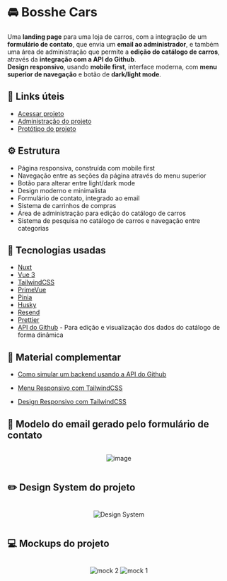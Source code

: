 # 🚘 Bosshe Cars
Uma <b>landing page</b> para uma loja de carros, com a integração de um <b>formulário de contato</b>, que envia um <b>email ao administrador</b>, e também uma área de administração que permite a <b>edição do catálogo de carros</b>, através da <b>integração com a API do Github</b>. <br> <b>Design responsivo</b>, usando <b>mobile first</b>, interface moderna, com <b>menu superior de navegação</b> e botão de <b>dark/light mode</b>.

## 🔗 Links úteis

- <a href="https://bosshe-cars.vercel.app/" target="_blank">Acessar projeto</a>  <br/>
- <a href="https://bosshe-cars.vercel.app/admin" target="_blank">Administração do projeto</a> <br/>
- <a href="https://www.figma.com/design/FjcrWBcyfgCGy6agQUYUnc/bosshe?node-id=0-1&t=aGS54w3944BOrDNy-1" target="_blank">Protótipo do projeto</a>

## ⚙️ Estrutura

- Página responsiva, construída com mobile first
- Navegação entre as seções da página através do menu superior
- Botão para alterar entre light/dark mode
- Design moderno e minimalista
- Formulário de contato, integrado ao email
- Sistema de carrinhos de compras
- Área de administração para edição do catálogo de carros
- Sistema de pesquisa no catálogo de carros e navegação entre categorias

## 🔧 Tecnologias usadas
- <a href="https://nuxt.com/" target="_blank">Nuxt</a>
- <a href="https://vuejs.org/" target="_blank">Vue 3</a>
- <a href="https://tailwindcss.com/" target="_blank">TailwindCSS</a>
- <a href="https://primevue.org/" target="_blank">PrimeVue</a>
- <a href="https://pinia.vuejs.org/" target="_blank">Pinia</a>
- <a href="https://typicode.github.io/husky/" target="_blank">Husky</a>
- <a href="https://resend.com/docs/send-with-nuxt" target="_blank">Resend</a>
- <a href="https://prettier.io/" target="_blank">Prettier</a>
- <a href="https://docs.github.com/en/rest?apiVersion=2022-11-28" target="_blank">API do Github</a> - Para edição e visualização dos dados do catálogo de forma dinâmica

## 📁 Material complementar
- <a href="https://www.linkedin.com/posts/emily-july_usando-a-api-do-github-para-simular-um-backend-activity-7209910885178368001-xXjJ?utm_source=share&utm_medium=member_desktop" target="_blank">Como simular um backend usando a API do Github</a>

- <a href="https://www.linkedin.com/posts/emily-july_menu-responsivo-com-tailwindcss-activity-7208484374277763072-b9hY?utm_source=share&utm_medium=member_desktop" target="_blank">Menu Responsivo com TailwindCSS</a>

- <a href="https://www.linkedin.com/posts/emily-july_design-responsivo-com-tailwincss-activity-7207026367031394304-L8of?utm_source=share&utm_medium=member_desktop" target="_blank">Design Responsivo com TailwindCSS</a>

## 💌 Modelo do email gerado pelo formulário de contato
<div style="display: flex; justify-content: center">
  
  ![image](https://github.com/emilyjuly/bosshe-cars/assets/87674883/b561cade-cc2f-4e0b-bbd7-2dd86bf7bb94)

</div>

## ✏️ Design System do projeto

<div style="display: flex; justify-content: center">

![Design System](https://github.com/emilyjuly/bosshe-cars/assets/87674883/5bf16392-e874-4b3d-bab6-114ea0bff21c)
</div>

## 💻 Mockups do projeto
<div style="display: flex; justify-content: center">
  
  ![mock 2](https://github.com/emilyjuly/bosshe-cars/assets/87674883/707e9e33-af3b-48f0-9025-89b417830776)
  ![mock 1](https://github.com/emilyjuly/bosshe-cars/assets/87674883/d0135350-b17d-473c-9202-565d651a9ec4)


</div>
